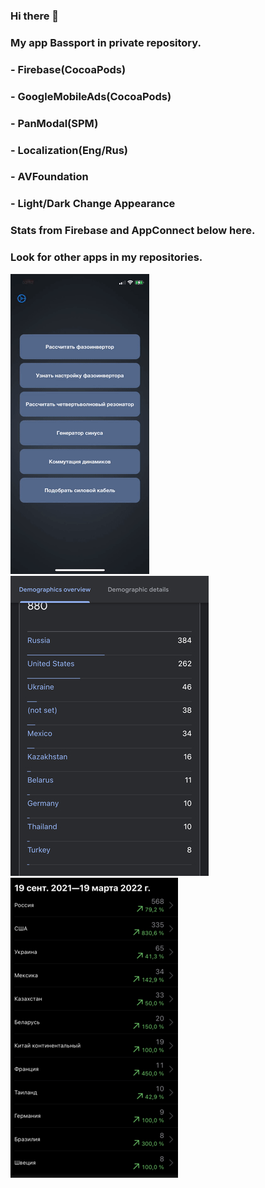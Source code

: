 ### Hi there 👋

### My app Bassport in private repository.  
### - Firebase(CocoaPods)
### - GoogleMobileAds(CocoaPods)
### - PanModal(SPM)
### - Localization(Eng/Rus)
### - AVFoundation
### - Light/Dark Change Appearance
### Stats from Firebase and AppConnect below here.  
### Look for other apps in my repositories.  
![](https://github.com/defolty/defolty/blob/main/ezgif-4-b16aa38653.gif) ![](https://github.com/defolty/defolty/blob/main/ezgif-4-4a0a9ca6e5.jpg) ![](https://github.com/defolty/defolty/blob/main/ezgif-4-ad43470143.png)

<!--
**defolty/defolty** is a ✨ _special_ ✨ repository because its `README.md` (this file) appears on your GitHub profile.

Here are some ideas to get you started:

- 🔭 I’m currently working on ...
- 🌱 I’m currently learning ...
- 👯 I’m looking to collaborate on ...
- 🤔 I’m looking for help with ...
- 💬 Ask me about ...
- 📫 How to reach me: ...
- 😄 Pronouns: ...
- ⚡ Fun fact: ...
-->
